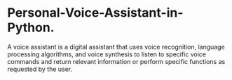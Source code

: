 # Personal-Voice-Assistant-in-Python.

A voice assistant is a digital assistant that uses voice recognition, language processing algorithms, and voice synthesis to listen to specific voice commands and return relevant information or perform specific functions as requested by the user.
